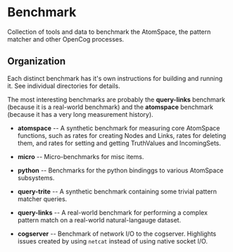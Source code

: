 # Benchmark

Collection of tools and data to benchmark the AtomSpace, the pattern
matcher and other OpenCog processes.

## Organization
Each distinct benchmark has it's own instructions for building and
running it.  See individual directories for details.

The most interesting benchmarks are probably the **query-links**
benchmark (because it is a real-world benchmark) and the **atomspace**
benchmark (because it has a very long measurement history).

* __atomspace__ -- A synthetic benchmark for measuring core AtomSpace
  functions, such as rates for creating Nodes and Links, rates for
  deleting them, and rates for setting and getting TruthValues and
  IncomingSets.

* __micro__ -- Micro-benchmarks for misc items.

* __python__ -- Benchmarks for the python bindinggs to various AtomSpace
  subsystems.

* __query-trite__ -- A synthetic benchmark containing some trivial
  pattern matcher queries.

* __query-links__ -- A real-world benchmark for performing a complex
  pattern match on a real-world natural-langauge dataset.

* __cogserver__ -- Benchmark of network I/O to the cogserver.
  Highlights issues created by using `netcat` instead of using native
  socket I/O.
